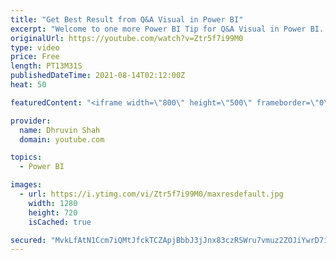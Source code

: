 ```yaml
---
title: "Get Best Result from Q&A Visual in Power BI"
excerpt: "Welcome to one more Power BI Tip for Q&A Visual in Power BI. When we add Q&A visual in Power BI and ask the questions in the natural language, sometimes it does not give us the proper outcome! So, how can we improve our Q&A visual and return the best result? How we can use synonyms in the best manner"
originalUrl: https://youtube.com/watch?v=Ztr5f7i99M0
type: video
price: Free
length: PT13M31S
publishedDateTime: 2021-08-14T02:12:00Z
heat: 50

featuredContent: "<iframe width=\"800\" height=\"500\" frameborder=\"0\" src=\"https://www.youtube.com/embed/Ztr5f7i99M0\" allow=\"accelerometer; autoplay; encrypted-media; gyroscope; picture-in-picture\" allowfullscreen></iframe>"

provider:
  name: Dhruvin Shah
  domain: youtube.com

topics:
  - Power BI

images:
  - url: https://i.ytimg.com/vi/Ztr5f7i99M0/maxresdefault.jpg
    width: 1280
    height: 720
    isCached: true

secured: "MvkLfAtN1Ccm7iQMtJfckTCZApjBbbJ3jJnx83czRSWru7vmuz2ZOJiYwrD7iNjD/cX7MT+AAX++SAjuh6hxord9WJ6vG16IWMTvMTQaqlQvJl4CBHdZNCN8xJ9R8ULCC7XeveSCuW4WXL0cfMlALTrTe8BQ32AE0E7QIzoC2OfU/NgTFZOzBGkNBTrtGOeJPoRsvdCUwL6pPN+zKr5Nm6ES089a7j43yjtzA7dZZkjlY6KvJve1ZvKOpJgo6GpzyjAK3NVN4EKYsML+roWhInTV9jqT052x9W8C1PirLg/l8UYzFxi9W97ZpR940WlrYEG2JHD0NF4TboEfgcNszgMeEN99sGG2J1NkDGUUG3Eac4DKsutoVIn8xN80eEgPiFVkWwDGjxQaWUlAyHxuqWh1spcLLARTvNDrXHvXMds=;B3ohOPhFQfgJYNKJQGGYLA=="
---
```



